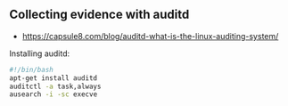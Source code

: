 ## Collecting evidence with auditd

- https://capsule8.com/blog/auditd-what-is-the-linux-auditing-system/

Installing auditd:

```bash
#!/bin/bash
apt-get install auditd
auditctl -a task,always
ausearch -i -sc execve
```
